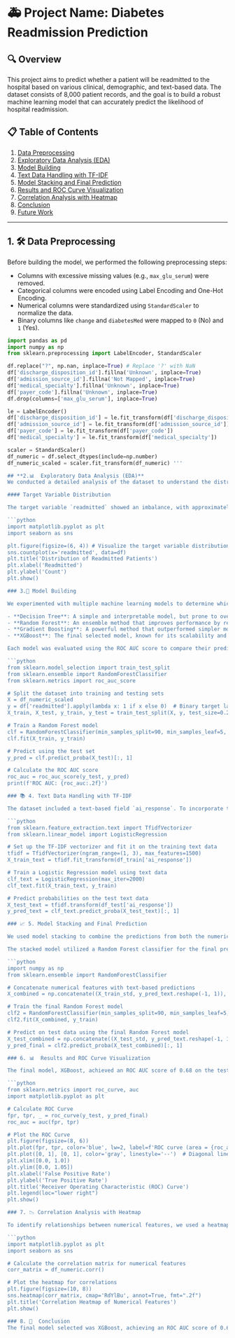 # **🚑 Project Name: Diabetes Readmission Prediction**

## **🔍 Overview**
This project aims to predict whether a patient will be readmitted to the hospital based on various clinical, demographic, and text-based data. The dataset consists of 8,000 patient records, and the goal is to build a robust machine learning model that can accurately predict the likelihood of hospital readmission.

## **📋 Table of Contents**
1. [Data Preprocessing](#1-data-preprocessing)
2. [Exploratory Data Analysis (EDA)](#2-exploratory-data-analysis-eda)
3. [Model Building](#3-model-building)
4. [Text Data Handling with TF-IDF](#4-text-data-handling-with-tf-idf)
5. [Model Stacking and Final Prediction](#5-model-stacking-and-final-prediction)
6. [Results and ROC Curve Visualization](#6-results-and-roc-curve-visualization)
7. [Correlation Analysis with Heatmap](#7-correlation-analysis-with-heatmap)
8. [Conclusion](#8-conclusion)
9. [Future Work](#9-future-work)

---

## 1. **🛠️ Data Preprocessing**
Before building the model, we performed the following preprocessing steps:
  
- Columns with excessive missing values (e.g., `max_glu_serum`) were removed.
- Categorical columns were encoded using Label Encoding and One-Hot Encoding.
- Numerical columns were standardized using `StandardScaler` to normalize the data.
- Binary columns like `change` and `diabetesMed` were mapped to `0` (No) and `1` (Yes).

```python
import pandas as pd
import numpy as np
from sklearn.preprocessing import LabelEncoder, StandardScaler

df.replace("?", np.nan, inplace=True) # Replace '?' with NaN
df['discharge_disposition_id'].fillna('Unknown', inplace=True)
df['admission_source_id'].fillna('Not Mapped', inplace=True)
df['medical_specialty'].fillna('Unknown', inplace=True)
df['payer_code'].fillna('Unknown', inplace=True)
df.drop(columns=['max_glu_serum'], inplace=True)

le = LabelEncoder()
df['discharge_disposition_id'] = le.fit_transform(df['discharge_disposition_id'])
df['admission_source_id'] = le.fit_transform(df['admission_source_id'])
df['payer_code'] = le.fit_transform(df['payer_code'])
df['medical_specialty'] = le.fit_transform(df['medical_specialty'])

scaler = StandardScaler()
df_numeric = df.select_dtypes(include=np.number)
df_numeric_scaled = scaler.fit_transform(df_numeric) '''

## **2.📊  Exploratory Data Analysis (EDA)**
We conducted a detailed analysis of the dataset to understand the distribution of the target variable and to identify correlations between numerical features. Visualizations like bar plots and heatmaps helped in this process.

#### Target Variable Distribution

The target variable `readmitted` showed an imbalance, with approximately 60% of patients not being readmitted and 40% being readmitted. This imbalance informed the model selection process.

```python
import matplotlib.pyplot as plt
import seaborn as sns

plt.figure(figsize=(6, 4)) # Visualize the target variable distribution
sns.countplot(x='readmitted', data=df)
plt.title('Distribution of Readmitted Patients')
plt.xlabel('Readmitted')
plt.ylabel('Count')
plt.show()

### 3.🔧 Model Building

We experimented with multiple machine learning models to determine which performed best on this dataset. These included:

- **Decision Tree**: A simple and interpretable model, but prone to overfitting.
- **Random Forest**: An ensemble method that improves performance by reducing overfitting.
- **Gradient Boosting**: A powerful method that outperformed simpler models.
- **XGBoost**: The final selected model, known for its scalability and accuracy.

Each model was evaluated using the ROC AUC score to compare their predictive performance.

```python
from sklearn.model_selection import train_test_split
from sklearn.ensemble import RandomForestClassifier
from sklearn.metrics import roc_auc_score

# Split the dataset into training and testing sets
X = df_numeric_scaled
y = df['readmitted'].apply(lambda x: 1 if x else 0)  # Binary target label
X_train, X_test, y_train, y_test = train_test_split(X, y, test_size=0.2, random_state=123)

# Train a Random Forest model
clf = RandomForestClassifier(min_samples_split=90, min_samples_leaf=5, max_depth=10, random_state=10)
clf.fit(X_train, y_train)

# Predict using the test set
y_pred = clf.predict_proba(X_test)[:, 1]

# Calculate the ROC AUC score
roc_auc = roc_auc_score(y_test, y_pred)
print(f'ROC AUC: {roc_auc:.2f}')

### 📚 4. Text Data Handling with TF-IDF

The dataset included a text-based field `ai_response`. To incorporate this, we used TF-IDF (Term Frequency-Inverse Document Frequency) to convert the text data into numerical features. Logistic Regression was applied to the text data to predict readmission probabilities.

```python
from sklearn.feature_extraction.text import TfidfVectorizer
from sklearn.linear_model import LogisticRegression

# Set up the TF-IDF vectorizer and fit it on the training text data
tfidf = TfidfVectorizer(ngram_range=(1, 3), max_features=1500)
X_train_text = tfidf.fit_transform(df_train['ai_response'])

# Train a Logistic Regression model using text data
clf_text = LogisticRegression(max_iter=2000)
clf_text.fit(X_train_text, y_train)

# Predict probabilities on the test text data
X_test_text = tfidf.transform(df_test['ai_response'])
y_pred_text = clf_text.predict_proba(X_test_text)[:, 1]

### 📈 5. Model Stacking and Final Prediction

We used model stacking to combine the predictions from both the numerical features and the text data. By integrating the outputs of the Logistic Regression model (based on TF-IDF) with the numerical features, we improved the overall predictive power.

The stacked model utilized a Random Forest classifier for the final prediction:

```python
import numpy as np
from sklearn.ensemble import RandomForestClassifier

# Concatenate numerical features with text-based predictions
X_combined = np.concatenate((X_train_std, y_pred_text.reshape(-1, 1)), axis=1)

# Train the final Random Forest model
clf2 = RandomForestClassifier(min_samples_split=90, min_samples_leaf=5, max_depth=10)
clf2.fit(X_combined, y_train)

# Predict on test data using the final Random Forest model
X_test_combined = np.concatenate((X_test_std, y_pred_text.reshape(-1, 1)), axis=1)
y_pred_final = clf2.predict_proba(X_test_combined)[:, 1]

### 6. 📊  Results and ROC Curve Visualization

The final model, XGBoost, achieved an ROC AUC score of 0.68 on the test dataset. Below is the ROC Curve, which demonstrates the model's ability to distinguish between positive and negative classes:

```python
from sklearn.metrics import roc_curve, auc
import matplotlib.pyplot as plt

# Calculate ROC Curve
fpr, tpr, _ = roc_curve(y_test, y_pred_final)
roc_auc = auc(fpr, tpr)

# Plot the ROC Curve
plt.figure(figsize=(8, 6))
plt.plot(fpr, tpr, color='blue', lw=2, label=f'ROC curve (area = {roc_auc:.2f})')
plt.plot([0, 1], [0, 1], color='gray', linestyle='--')  # Diagonal line for random guessing
plt.xlim([0.0, 1.0])
plt.ylim([0.0, 1.05])
plt.xlabel('False Positive Rate')
plt.ylabel('True Positive Rate')
plt.title('Receiver Operating Characteristic (ROC) Curve')
plt.legend(loc="lower right")
plt.show()

### 7. 📉 Correlation Analysis with Heatmap

To identify relationships between numerical features, we used a heatmap to visualize correlations between them.

```python
import matplotlib.pyplot as plt
import seaborn as sns

# Calculate the correlation matrix for numerical features
corr_matrix = df_numeric.corr()

# Plot the heatmap for correlations
plt.figure(figsize=(10, 8))
sns.heatmap(corr_matrix, cmap='RdYlBu', annot=True, fmt=".2f")
plt.title('Correlation Heatmap of Numerical Features')
plt.show()

### 8. 📝  Conclusion
The final model selected was XGBoost, achieving an ROC AUC score of 0.68 on the test data. This result shows a reasonable ability to predict patient readmission, though there is room for improvement. The inclusion of text data via TF-IDF combined with numerical features using model stacking contributed to a more accurate prediction.
